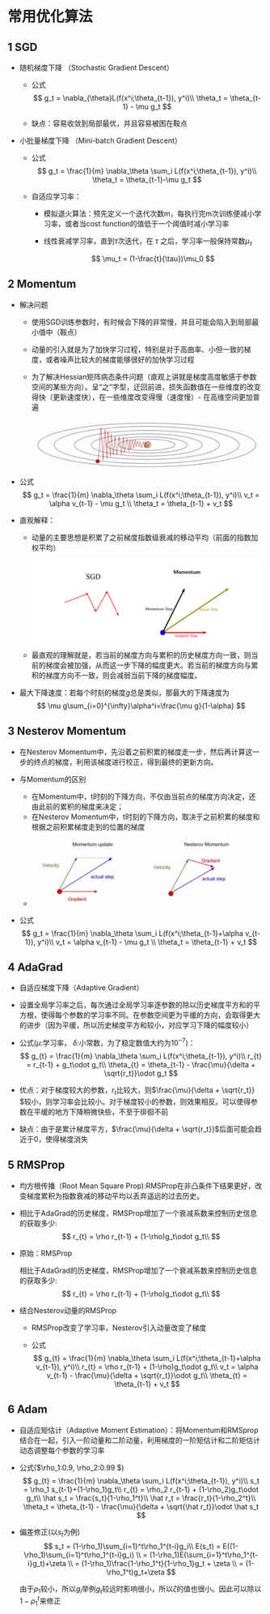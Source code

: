 # 常用优化算法

## 1 SGD

* 随机梯度下降 （Stochastic Gradient Descent）

  * 公式
    $$
    g_t =  \nabla_{\theta}L(f(x^i;\theta_{t-1}), y^i)\\
    \theta_t = \theta_{t-1} - \mu g_t
    $$



  * 缺点：容易收敛到局部最优，并且容易被困在鞍点

* 小批量梯度下降 （Mini-batch Gradient Descent）

  * 公式
    $$
    g_t = \frac{1}{m} \nabla_\theta \sum_i L(f(x^i;\theta_{t-1}), y^i)\\
    \theta_t = \theta_{t-1}-\mu g_t
    $$

  * 自适应学习率：

    * 模拟退火算法：预先定义一个迭代次数m，每执行完m次训练便减小学习率，或者当cost function的值低于一个阈值时减小学习率
    * 线性衰减学习率，直到$\tau$次迭代，在 $\tau$ 之后，学习率一般保持常数$\mu_{\tau}$

      $$
      \mu_t = (1-\frac{t}{\tau})\mu_0
      $$

## 2 Momentum

* 解决问题

  * 使用SGD训练参数时，有时候会下降的非常慢，并且可能会陷入到局部最小值中（鞍点）

  * 动量的引入就是为了加快学习过程，特别是对于高曲率、小但一致的梯度，或者噪声比较大的梯度能够很好的加快学习过程

  * 为了解决Hessian矩阵病态条件问题（直观上讲就是梯度高度敏感于参数空间的某些方向）。呈“之”字型，迂回前进，损失函数值在一些维度的改变得快（更新速度快），在一些维度改变得慢（速度慢）- 在高维空间更加普遍

    ![1613487611753](assets/1613487611753.png)

    

* 公式
  $$
  g_t = \frac{1}{m} \nabla_\theta \sum_i L(f(x^i;\theta_{t-1}), y^i)\\
  v_t = \alpha v_{t-1} - \mu g_t \\
  \theta_t = \theta_{t-1} + v_t
  $$

* 直观解释：

  * 动量的主要思想是积累了之前梯度指数级衰减的移动平均（前面的指数加权平均）

    ![1613486701752](assets/1613486701752.png)

  * 最直观的理解就是，若当前的梯度方向与累积的历史梯度方向一致，则当前的梯度会被加强，从而这一步下降的幅度更大。若当前的梯度方向与累积的梯度方向不一致，则会减弱当前下降的梯度幅度。

* 最大下降速度：若每个时刻的梯度$g$总是类似，那最大的下降速度为
  $$
  \mu g\sum_{i=0}^{\infty}\alpha^i=\frac{\mu g}{1-\alpha}
  $$
  

## 3 Nesterov Momentum

* 在Nesterov Momentum中，先沿着之前积累的梯度走一步，然后再计算这一步的终点的梯度，利用该梯度进行校正，得到最终的更新方向。

* 与Momentum的区别
  * 在Momentum中，t时刻的下降方向，不仅由当前点的梯度方向决定，还由此前的累积的梯度来决定；
  * 在Nesterov Momentum中，t时刻的下降方向，取决于之前积累的梯度和根据之前积累梯度走到的位置的梯度
  * ![1613487795316](assets/1613487795316.png)

* 公式
  $$
  g_t = \frac{1}{m} \nabla_\theta \sum_i L(f(x^i;\theta_{t-1}+\alpha v_{t-1}), y^i)\\
  v_t = \alpha v_{t-1} - \mu g_t \\
  \theta_t = \theta_{t-1} + v_t
  $$
  

## 4 AdaGrad

* 自适应梯度下降（Adaptive Gradient）

* 设置全局学习率之后，每次通过全局学习率逐参数的除以历史梯度平方和的平方根，使得每个参数的学习率不同。在参数空间更为平缓的方向，会取得更大的进步（因为平缓，所以历史梯度平方和较小，对应学习下降的幅度较小）

* 公式($\mu$:学习率， $\delta$:小常数，为了稳定数值大约为$10^{-7}$)：
  $$
  g_{t} = \frac{1}{m} \nabla_\theta \sum_i L(f(x^i;\theta_{t-1}), y^i)\\
  r_{t} = r_{t-1} + g_t\odot g_t\\
  \theta_{t} = \theta_{t-1} - \frac{\mu}{\delta + \sqrt{r_t}}\odot g_t
  $$

* 优点：对于梯度较大的参数，$r_t​$比较大，则$\frac{\mu}{\delta + \sqrt{r_t}}​$较小，则学习率会比较小。对于梯度较小的参数，则效果相反。可以使得参数在平缓的地方下降稍微快些，不至于徘徊不前

* 缺点：由于是累计梯度平方，$\frac{\mu}{\delta + \sqrt{r_t}}$后面可能会趋近于0，使得梯度消失

## 5 RMSProp

* 均方根传播（Root Mean Square Prop):RMSProp在非凸条件下结果更好，改变梯度累积为指数衰减的移动平均以丢弃遥远的过去历史。

* 相比于AdaGrad的历史梯度，RMSProp增加了一个衰减系数来控制历史信息的获取多少:
  $$
  r_{t} = \rho r_{t-1} + (1-\rho)g_t\odot g_t\\
  $$

* 原始：RMSProp

  相比于AdaGrad的历史梯度，RMSProp增加了一个衰减系数来控制历史信息的获取多少:
  $$
  r_{t} = \rho r_{t-1} + (1-\rho)g_t\odot g_t\\
  $$

* 结合Nesterov动量的RMSProp

  * RMSProp改变了学习率，Nesterov引入动量改变了梯度

  * 公式
    $$
    g_{t} = \frac{1}{m} \nabla_\theta \sum_i L(f(x^i;\theta_{t-1}+\alpha v_{t-1}), y^i)\\
    r_{t} = \rho r_{t-1} + (1-\rho)g_t\odot g_t\\
    v_t = \alpha v_{t-1} - \frac{\mu}{\delta + \sqrt{r_t}}\odot g_t\\
    \theta_{t} = \theta_{t-1} + v_t
    $$
    

## 6 Adam

* 自适应矩估计（Adaptive Moment Estimation）：将Momentum和RMSprop结合在一起，引入一阶动量和二阶动量，利用梯度的一阶矩估计和二阶矩估计动态调整每个参数的学习率

* 公式($\rho_1:0.9, \rho_2:0.99 $)
  $$
  g_{t} = \frac{1}{m} \nabla_\theta \sum_i L(f(x^i;\theta_{t-1}), y^i)\\
  s_t = \rho_1 s_{t-1}+(1-\rho_1)g_t\\
  r_{t} = \rho_2 r_{t-1} + (1-\rho_2)g_t\odot g_t\\
  \hat s_t = \frac{s_t}{1-\rho_1^t}\\
  \hat r_t = \frac{r_t}{1-\rho_2^t}\\
  \theta_t = \theta_{t-1} - \frac{\mu}{\delta + \sqrt{\hat r_t}}\odot \hat s_t
  $$

* 偏差修正(以$s_t$为例)
  $$
  s_t = (1-\rho_1)\sum_{i=1}^t\rho_1^{t-i}g_i\\
  E(s_t) = E((1-\rho_1)\sum_{i=1}^t\rho_1^{t-i}g_i)
  \\ = (1-\rho_1)E(\sum_{i=1}^t\rho_1^{t-i}g_t)+\zeta
  \\ = (1-\rho_1)\frac{1-\rho_1^t}{1-\rho_1}g_t + \zeta
  \\ = (1-\rho_1^t)g_t+\zeta
  $$
  

  由于$\rho_1$较小，所以$g_i$举例$g_t$较远时影响很小，所以$\zeta$的值也很小。因此可以除以$1-\rho_1^t$来修正